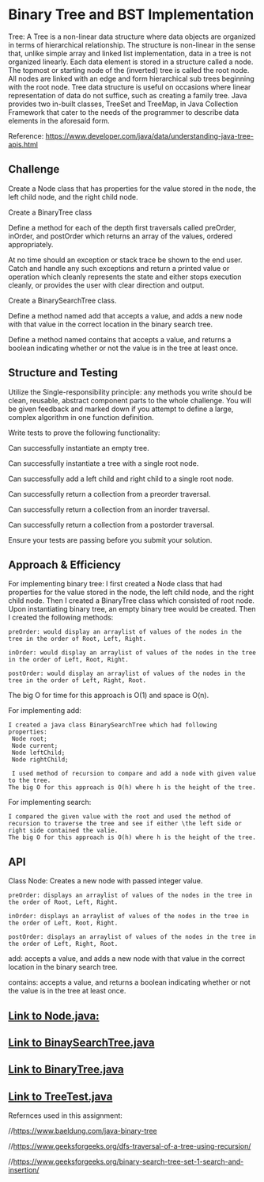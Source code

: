 # Binary Tree and BST Implementation

Tree:
A Tree is a non-linear data structure where data objects are organized in terms of hierarchical relationship.
The structure is non-linear in the sense that, unlike simple array and linked list implementation, data in a tree is not organized linearly.
Each data element is stored in a structure called a node. The topmost or starting node of the (inverted) tree is called the root node.
All nodes are linked with an edge and form hierarchical sub trees beginning with the root node.
Tree data structure is useful on occasions where linear representation of data do not suffice, such as creating a family tree. Java provides two in-built classes, TreeSet and TreeMap, in Java Collection Framework that cater to the needs of the programmer to describe data elements in the aforesaid form.


Reference: https://www.developer.com/java/data/understanding-java-tree-apis.html


## Challenge
Create a Node class that has properties for the value stored in the node, the left child node, and the right child node.

Create a BinaryTree class

Define a method for each of the depth first traversals called preOrder, inOrder, and postOrder which returns an array of the values, ordered appropriately.

At no time should an exception or stack trace be shown to the end user. Catch and handle any such exceptions and return a printed value or operation which cleanly represents the state and either stops execution cleanly, or provides the user with clear direction and output.

Create a BinarySearchTree class.

Define a method named add that accepts a value, and adds a new node with that value in the correct location in the binary search tree.

Define a method named contains that accepts a value, and returns a boolean indicating whether or not the value is in the tree at least once.


## Structure and Testing
Utilize the Single-responsibility principle: any methods you write should be clean, reusable, abstract component parts to the whole challenge. You will be given feedback and marked down if you attempt to define a large, complex algorithm in one function definition.

Write tests to prove the following functionality:

Can successfully instantiate an empty tree.

Can successfully instantiate a tree with a single root node.

Can successfully add a left child and right child to a single root node.

Can successfully return a collection from a preorder traversal.

Can successfully return a collection from an inorder traversal.

Can successfully return a collection from a postorder traversal.

Ensure your tests are passing before you submit your solution.

## Approach & Efficiency

For implementing binary tree:
    I first created a Node class that had properties for the value stored in the node, the left child node, and the right child node.
    Then I created a BinaryTree class which consisted of root node.
    Upon instantiating binary tree, an empty binary tree would be created.
    Then I created the following methods:

    preOrder: would display an arraylist of values of the nodes in the tree in the order of Root, Left, Right.

    inOrder: would display an arraylist of values of the nodes in the tree in the order of Left, Root, Right.

    postOrder: would display an arraylist of values of the nodes in the tree in the order of Left, Right, Root.


  The big O for time for this approach is O(1) and space is O(n).



For implementing add:

    I created a java class BinarySearchTree which had following properties:
     Node root;
     Node current;
     Node leftChild;
     Node rightChild;

     I used method of recursion to compare and add a node with given value to the tree.
    The big O for this approach is O(h) where h is the height of the tree.

For implementing search:

    I compared the given value with the root and used the method of recursion to traverse the tree and see if either \the left side or right side contained the valie.
    The big O for this approach is O(h) where h is the height of the tree.


## API

Class Node: Creates a new node with passed integer value.

    preOrder: displays an arraylist of values of the nodes in the tree in the order of Root, Left, Right.

    inOrder: displays an arraylist of values of the nodes in the tree in the order of Left, Root, Right.

    postOrder: displays an arraylist of values of the nodes in the tree in the order of Left, Right, Root.

add: accepts a value, and adds a new node with that value in the correct location in the binary search tree.

contains: accepts a value, and returns a boolean indicating whether or not the value is in the tree at least once.



## [Link to Node.java:](https://github.com/sadhikari07/data-structures-and-algorithms/blob/master/java401_code_challenges/src/main/java/java401_code_challenges/tree/Node.java)

## [Link to BinaySearchTree.java](https://github.com/sadhikari07/data-structures-and-algorithms/blob/master/java401_code_challenges/src/main/java/java401_code_challenges/tree/BinarySearchTree.java)

## [Link to BinaryTree.java](https://github.com/sadhikari07/data-structures-and-algorithms/blob/master/java401_code_challenges/src/main/java/java401_code_challenges/tree/BinaryTree.java)

## [Link to TreeTest.java](https://github.com/sadhikari07/data-structures-and-algorithms/blob/master/java401_code_challenges/src/test/java/java401_code_challenges/TreeTest/TreeTest.java)



Refernces used in this assignment:

//https://www.baeldung.com/java-binary-tree

//https://www.geeksforgeeks.org/dfs-traversal-of-a-tree-using-recursion/

//https://www.geeksforgeeks.org/binary-search-tree-set-1-search-and-insertion/
